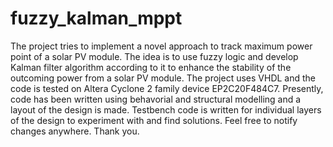 fuzzy_kalman_mppt
=================

The project tries to implement a novel approach to track maximum power point of a solar PV module. The idea is to use fuzzy logic and develop Kalman filter algorithm according to it to enhance the stability of the outcoming power from a solar PV module. The project uses VHDL and the code is tested on Altera Cyclone 2 family device EP2C20F484C7. Presently, code has been written using behavorial and structural modelling and a layout of the design is made. Testbench code is written for individual layers of the design to experiment with and find solutions. Feel free to notify changes anywhere. Thank you.
